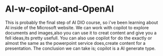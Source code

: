 # AI-w-copilot-and-OpenAI

This is probably the final step of AI DIO course, so i've been learning about AI inside of the Microsoft website.
We can work with copilot to explore documents and images,also you can use it to creat content and give you a fell ideas,its pretty usefull.
You can also use copilot for do the exactly or almost the same as the powerpoint service does,create content for a presentation.
The conclusion we can take is; copilot is a AI generate type.
